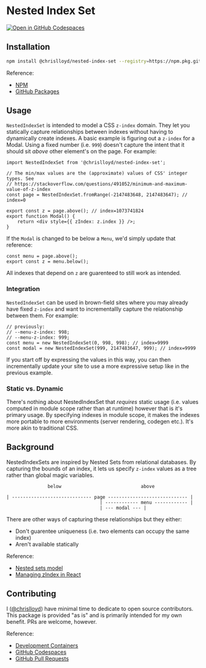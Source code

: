 # Nested Index Set
[![Open in GitHub Codespaces](https://github.com/codespaces/badge.svg)](https://github.com/codespaces/new?hide_repo_select=true&ref=main&repo=584865046)

<!-- TODO: Description -->

## Installation

```sh
npm install @chrislloyd/nested-index-set --registry=https://npm.pkg.github.com
```

Reference:
* [NPM](https://docs.npmjs.com)
* [GitHub Packages](https://docs.github.com/packages)

## Usage

`NestedIndexSet` is intended to model a CSS `z-index` domain. They let you statically capture relationships between indexes without having to dynamically create indexes. A basic example is figuring out a `z-index` for a Modal. Using a fixed number (i.e. `999`) doesn't capture the intent that it should sit _above_ other element's on the page. For example:

```tsx
import NestedIndexSet from '@chrislloyd/nested-index-set';

// The min/max values are the (approximate) values of CSS' integer types. See
// https://stackoverflow.com/questions/491052/minimum-and-maximum-value-of-z-index
const page = NestedIndexSet.fromRange(-2147483648, 2147483647); // index=0

export const z = page.above(); // index=1073741824
export function Modal() {
    return <div style={{ zIndex: z.index }} />;
}
```

If the `Modal` is changed to be below a `Menu`, we'd simply update that reference:

```tsx
const menu = page.above();
export const z = menu.below();
```

All indexes that depend on `z` are guarenteed to still work as intended.

### Integration

`NestedIndexSet` can be used in brown-field sites where you may already have fixed `z-index` and want to incrementallly capture the relationship between them. For example:

```tsx
// previously:
// --menu-z-index: 998;
// --menu-z-index: 999;
const menu = new NestedIndexSet(0, 998, 998); // index=9999
const modal = new NestedIndexSet(999, 2147483647, 999); // index=9999
```

If you start off by expressing the values in this way, you can then incrementally update your site to use a more expressive setup like in the previous example.

### Static vs. Dynamic

There's nothing about NestedIndexSet that _requires_ static usage (i.e. values computed in module scope rather than at runtime) however that is it's primary usage. By specifying indexes in module scope, it makes the indexes more portable to more environments (server rendering, codegen etc.). It's more akin to traditional CSS.

## Background

NestedIndexSets are inspired by Nested Sets from relational databases. By capturing the bounds of an index, it lets us specify `z-index` values as a tree rather than global magic variables.

```
               below                             above

| ----------------------------- page ----------------------------- |
                                  | ------------ menu ------------ | 
                                  | --- modal --- |
```

There are other ways of capturing these relationships but they either:

* Don't guarentee uniqueness (i.e. two elements can occupy the same index)
* Aren't available statically

Reference:
* [Nested sets model](https://en.wikipedia.org/wiki/Nested_set_model)
* [Managing zIndex in React](https://medium.com/@AsTexKG/managing-zindex-in-react-248f96eb1970)

## Contributing

I ([@chrislloyd](mailto:chris@chrislloyd.net)) have minimal time to dedicate to open source contributors. This package is provided "as is" and is primarily intended for my own benefit. PRs are welcome, however.

Reference:
* [Development Containers](https://containers.dev)
* [GitHub Codespaces](https://docs.github.com/codespaces)
* [GitHub Pull Requests](https://docs.github.com/pull-requests)
